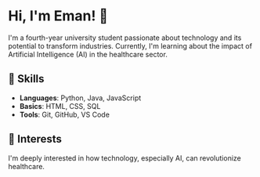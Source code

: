 
<!--
**EmanDevWorks/EmanDevWorks** is a ✨ _special_ ✨ repository because its `README.md` (this file) appears on your GitHub profile.

Here are some ideas to get you started:

- 🔭 I’m currently working on ...
- 🌱 I’m currently learning ...
- 👯 I’m looking to collaborate on ...
- 🤔 I’m looking for help with ...
- 💬 Ask me about ...
- 📫 How to reach me: ...
- 😄 Pronouns: ...
- ⚡ Fun fact: ...
-->




# Hi, I'm Eman! 👋

I'm a fourth-year university student passionate about technology and its potential to transform industries. Currently, I'm learning about the impact of Artificial Intelligence (AI) in the healthcare sector.

## 🚀 Skills 
- **Languages**: Python, Java, JavaScript
- **Basics**: HTML, CSS, SQL
- **Tools**: Git, GitHub, VS Code

<!-- ## 🌟 Projects
- [**Student Portal**](link-to-project): A web application for students to check their grades and schedules. Built with HTML, CSS, and JavaScript.
- [**Simple Calculator**](link-to-project): A basic calculator app created using Python.

## 📫 Contact Me
- **Email**: [your-email@example.com](mailto:your-email@example.com)
- **LinkedIn**: [Your LinkedIn Profile](https://linkedin.com/in/yourprofile) -->

## 🌱 Interests
I'm deeply interested in how technology, especially AI, can revolutionize healthcare.
